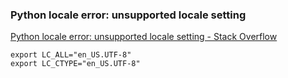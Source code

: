 ###  Python locale error: unsupported locale setting


[Python locale error: unsupported locale setting - Stack Overflow](https://stackoverflow.com/questions/14547631/python-locale-error-unsupported-locale-setting/36257050 "Python locale error: unsupported locale setting - Stack Overflow")


 

```shell
export LC_ALL="en_US.UTF-8"
export LC_CTYPE="en_US.UTF-8"

```
